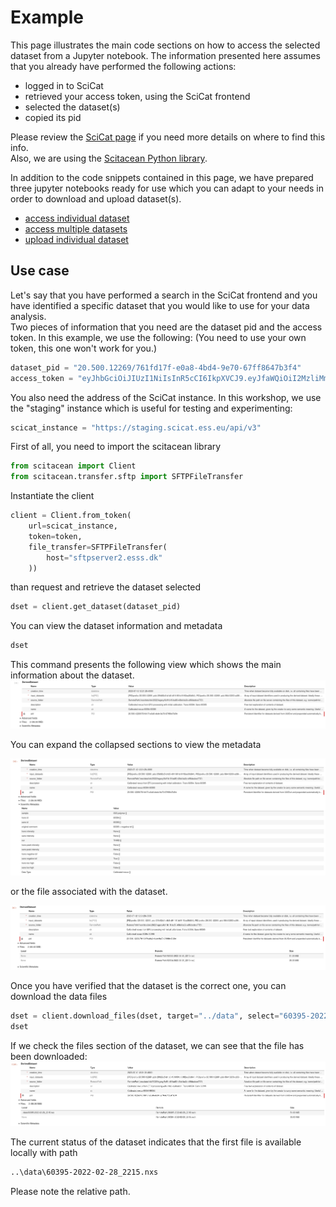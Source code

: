 # Example

This page illustrates the main code sections on how to access the selected dataset from a Jupyter notebook.
The information presented here assumes that you already have performed the following actions:
- logged in to SciCat
- retrieved your access token, using the SciCat frontend
- selected the dataset(s)
- copied its pid

Please review the [SciCat page](./scicat) if you need more details on where to find this info.  
Also, we are using the [Scitacean Python library](./python_libraries).

In addition to the code snippets contained in this page, we have prepared three jupyter notebooks ready for use which you can adapt to your needs in order to download and upload dataset(s).
- [access individual dataset](./notebooks/access_individual_dataset.ipynb)
- [access multiple datasets](./notebooks/access_multiple_datasets.ipynb)
- [upload individual dataset]()

## Use case

Let's say that you have performed a search in the SciCat frontend and you have identified a specific dataset that you would like to use for your data analysis.  
Two pieces of information that you need are the dataset pid and the access token.
In this example, we use the following:
(You need to use your own token, this one won't work for you.)
```python
dataset_pid = "20.500.12269/761fd17f-e0a8-4bd4-9e70-67ff8647b3f4"
access_token = "eyJhbGciOiJIUzI1NiIsInR5cCI6IkpXVCJ9.eyJfaWQiOiI2MzliMmE1MWI0MTU0OWY1M2RmOWVjMzYiLCJyZWFsbSI6ImxvY2FsaG9zdCIsInVzZXJuYW1lIjoiaW5nZXN0b3IiLCJlbWFpbCI6InNjaWNhdGluZ2VzdG9yQHlvdXIuc2l0ZSIsImVtYWlsVmVyaWZpZWQiOnRydWUsImF1dGhTdHJhdGVneSI6ImxvY2FsIiwiaWQiOiI2MzliMmE1MWI0MTU0OWY1M2RmOWVjMzYiLCJpYXQiOjE2OTIwODc0ODUsImV4cCI6MTY5MjA5MTA4NX0.Phca4UF7WKY367-10Whgwd5jaFjiPku6WsgiPeDh_-o"
```

You also need the address of the SciCat instance.
In this workshop, we use the "staging" instance which is useful for testing and experimenting:
```python
scicat_instance = "https://staging.scicat.ess.eu/api/v3"
```

First of all, you need to import the scitacean library
```python
from scitacean import Client
from scitacean.transfer.sftp import SFTPFileTransfer
```

Instantiate the client
```python
client = Client.from_token(
    url=scicat_instance,
    token=token,
    file_transfer=SFTPFileTransfer(
        host="sftpserver2.esss.dk"
    ))
```

than request and retrieve the dataset selected
```python
dset = client.get_dataset(dataset_pid)
```

You can view the dataset information and metadata
```python
dset
```
This command presents the following view which shows the main information about the dataset.  
![Dataset view in jupyter notebook 1](images/scitacean_dataset_visualization_collapsed.png)  
  
You can expand the collapsed sections to view the metadata   
  
![Dataset view in jupyter notebook 2](images/scitacean_dataset_visualization_with_metadata.png) 
  
or the file associated with the dataset.  
  
![Dataset view in jupyter notebook 3](images/scitacean_dataset_visualization_with_files_list.png)

Once you have verified that the dataset is the correct one, you can download the data files
```python
dset = client.download_files(dset, target="../data", select="60395-2022-02-28_2215.nxs")
dset
```
If we check the files section of the dataset, we can see that the file has been downloaded:  
![Dataset view in jupyter notebook 4](images/scitacean_dataset_visualization_with_downloaded_files.png)

The current status of the dataset indicates that the first file is available locally with path
```bash
..\data\60395-2022-02-28_2215.nxs
```

Please note the relative path.
